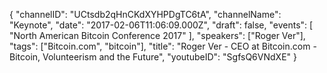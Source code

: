 {
    "channelID": "UCtsdb2qHnCKdXYHPDgTC6tA",
    "channelName": "Keynote",
    "date": "2017-02-06T11:06:09.000Z",
    "draft": false,
    "events": [
        "North American Bitcoin Conference 2017"
    ],
    "speakers": ["Roger Ver"],
    "tags": ["Bitcoin.com", "bitcoin"],
    "title": "Roger Ver - CEO at Bitcoin.com - Bitcoin, Volunteerism and the Future",
    "youtubeID": "SgfsQ6VNdXE"
}
